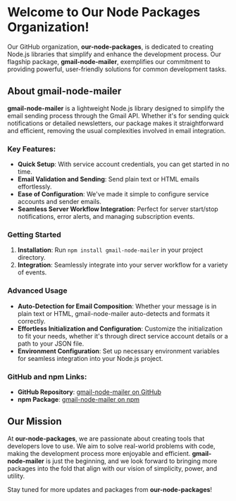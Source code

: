 # Welcome to Our Node Packages Organization!

Our GitHub organization, **our-node-packages**, is dedicated to creating Node.js libraries that simplify and enhance the development process. Our flagship package, **gmail-node-mailer**, exemplifies our commitment to providing powerful, user-friendly solutions for common development tasks.

## About gmail-node-mailer

**gmail-node-mailer** is a lightweight Node.js library designed to simplify the email sending process through the Gmail API. Whether it's for sending quick notifications or detailed newsletters, our package makes it straightforward and efficient, removing the usual complexities involved in email integration.

### Key Features:

- **Quick Setup**: With service account credentials, you can get started in no time.
- **Email Validation and Sending**: Send plain text or HTML emails effortlessly.
- **Ease of Configuration**: We've made it simple to configure service accounts and sender emails.
- **Seamless Server Workflow Integration**: Perfect for server start/stop notifications, error alerts, and managing subscription events.

### Getting Started

1. **Installation**: Run `npm install gmail-node-mailer` in your project directory.
2. **Integration**: Seamlessly integrate into your server workflow for a variety of events.

### Advanced Usage

- **Auto-Detection for Email Composition**: Whether your message is in plain text or HTML, gmail-node-mailer auto-detects and formats it correctly.
- **Effortless Initialization and Configuration**: Customize the initialization to fit your needs, whether it's through direct service account details or a path to your JSON file.
- **Environment Configuration**: Set up necessary environment variables for seamless integration into your Node.js project.

### GitHub and npm Links:

- **GitHub Repository**: [gmail-node-mailer on GitHub](https://github.com/our-node-packages/gmail-node-mailer)
- **npm Package**: [gmail-node-mailer on npm](https://www.npmjs.com/package/gmail-node-mailer)

## Our Mission

At **our-node-packages**, we are passionate about creating tools that developers love to use. We aim to solve real-world problems with code, making the development process more enjoyable and efficient. **gmail-node-mailer** is just the beginning, and we look forward to bringing more packages into the fold that align with our vision of simplicity, power, and utility.

Stay tuned for more updates and packages from **our-node-packages**!
